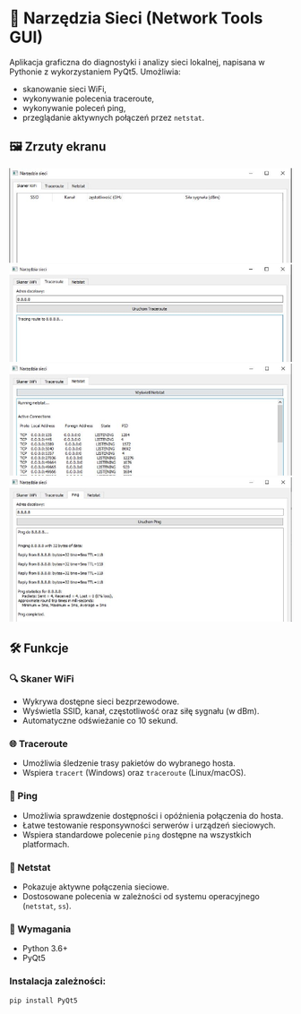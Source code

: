 # 🧰 Narzędzia Sieci (Network Tools GUI)

Aplikacja graficzna do diagnostyki i analizy sieci lokalnej, napisana w Pythonie z wykorzystaniem PyQt5. Umożliwia:
- skanowanie sieci WiFi,
- wykonywanie polecenia traceroute,
- wykonywanie poleceń ping,
- przeglądanie aktywnych połączeń przez `netstat`.

## 🖼️ Zrzuty ekranu

![WiFi Scanner](screenshots/skanowanie%20sieci.JPG)
![Traceroute](screenshots/traceroute.JPG)
![Netstat](screenshots/netstat.JPG)
![Ping](screenshots/ping.JPG)

## 🛠️ Funkcje

### 🔍 Skaner WiFi
- Wykrywa dostępne sieci bezprzewodowe.
- Wyświetla SSID, kanał, częstotliwość oraz siłę sygnału (w dBm).
- Automatyczne odświeżanie co 10 sekund.

### 🌐 Traceroute
- Umożliwia śledzenie trasy pakietów do wybranego hosta.
- Wspiera `tracert` (Windows) oraz `traceroute` (Linux/macOS).

### 🔄 Ping
- Umożliwia sprawdzenie dostępności i opóźnienia połączenia do hosta.
- Łatwe testowanie responsywności serwerów i urządzeń sieciowych.
- Wspiera standardowe polecenie `ping` dostępne na wszystkich platformach.

### 📡 Netstat
- Pokazuje aktywne połączenia sieciowe.
- Dostosowane polecenia w zależności od systemu operacyjnego (`netstat`, `ss`).

### 🧰 Wymagania

- Python 3.6+
- PyQt5

### Instalacja zależności:
```bash
pip install PyQt5
